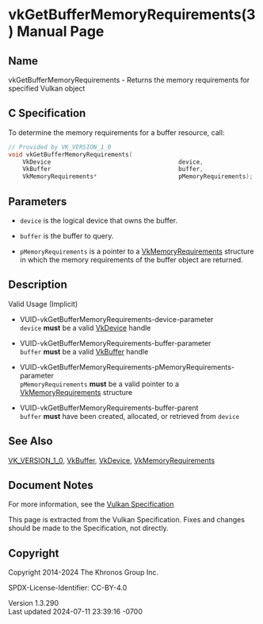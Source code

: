 # vkGetBufferMemoryRequirements(3) Manual Page

## Name

vkGetBufferMemoryRequirements - Returns the memory requirements for
specified Vulkan object



## <a href="#_c_specification" class="anchor"></a>C Specification

To determine the memory requirements for a buffer resource, call:

``` c
// Provided by VK_VERSION_1_0
void vkGetBufferMemoryRequirements(
    VkDevice                                    device,
    VkBuffer                                    buffer,
    VkMemoryRequirements*                       pMemoryRequirements);
```

## <a href="#_parameters" class="anchor"></a>Parameters

- `device` is the logical device that owns the buffer.

- `buffer` is the buffer to query.

- `pMemoryRequirements` is a pointer to a
  [VkMemoryRequirements](https://registry.khronos.org/vulkan/specs/1.3-extensions/man/html/VkMemoryRequirements.html) structure in which
  the memory requirements of the buffer object are returned.

## <a href="#_description" class="anchor"></a>Description

Valid Usage (Implicit)

- <a href="#VUID-vkGetBufferMemoryRequirements-device-parameter"
  id="VUID-vkGetBufferMemoryRequirements-device-parameter"></a>
  VUID-vkGetBufferMemoryRequirements-device-parameter  
  `device` **must** be a valid [VkDevice](https://registry.khronos.org/vulkan/specs/1.3-extensions/man/html/VkDevice.html) handle

- <a href="#VUID-vkGetBufferMemoryRequirements-buffer-parameter"
  id="VUID-vkGetBufferMemoryRequirements-buffer-parameter"></a>
  VUID-vkGetBufferMemoryRequirements-buffer-parameter  
  `buffer` **must** be a valid [VkBuffer](https://registry.khronos.org/vulkan/specs/1.3-extensions/man/html/VkBuffer.html) handle

- <a
  href="#VUID-vkGetBufferMemoryRequirements-pMemoryRequirements-parameter"
  id="VUID-vkGetBufferMemoryRequirements-pMemoryRequirements-parameter"></a>
  VUID-vkGetBufferMemoryRequirements-pMemoryRequirements-parameter  
  `pMemoryRequirements` **must** be a valid pointer to a
  [VkMemoryRequirements](https://registry.khronos.org/vulkan/specs/1.3-extensions/man/html/VkMemoryRequirements.html) structure

- <a href="#VUID-vkGetBufferMemoryRequirements-buffer-parent"
  id="VUID-vkGetBufferMemoryRequirements-buffer-parent"></a>
  VUID-vkGetBufferMemoryRequirements-buffer-parent  
  `buffer` **must** have been created, allocated, or retrieved from
  `device`

## <a href="#_see_also" class="anchor"></a>See Also

[VK_VERSION_1_0](https://registry.khronos.org/vulkan/specs/1.3-extensions/man/html/VK_VERSION_1_0.html), [VkBuffer](https://registry.khronos.org/vulkan/specs/1.3-extensions/man/html/VkBuffer.html),
[VkDevice](https://registry.khronos.org/vulkan/specs/1.3-extensions/man/html/VkDevice.html),
[VkMemoryRequirements](https://registry.khronos.org/vulkan/specs/1.3-extensions/man/html/VkMemoryRequirements.html)

## <a href="#_document_notes" class="anchor"></a>Document Notes

For more information, see the <a
href="https://registry.khronos.org/vulkan/specs/1.3-extensions/html/vkspec.html#vkGetBufferMemoryRequirements"
target="_blank" rel="noopener">Vulkan Specification</a>

This page is extracted from the Vulkan Specification. Fixes and changes
should be made to the Specification, not directly.

## <a href="#_copyright" class="anchor"></a>Copyright

Copyright 2014-2024 The Khronos Group Inc.

SPDX-License-Identifier: CC-BY-4.0

Version 1.3.290  
Last updated 2024-07-11 23:39:16 -0700
